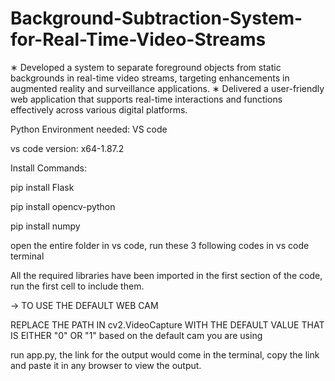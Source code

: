 # Background-Subtraction-System-for-Real-Time-Video-Streams

∗ Developed a system to separate foreground objects from static backgrounds in real-time video streams, targeting
enhancements in augmented reality and surveillance applications.
∗ Delivered a user-friendly web application that supports real-time interactions and functions effectively across various
digital platforms.

Python Environment needed: VS code

vs code version: x64-1.87.2

Install Commands:

pip install Flask

pip install opencv-python

pip install numpy

open the entire folder in vs code, run these 3 following codes in vs code terminal

All the required libraries have been imported in the first section of the code, run the first cell to include them.

-> TO USE THE DEFAULT WEB CAM

REPLACE THE PATH IN cv2.VideoCapture WITH THE DEFAULT VALUE THAT IS EITHER "0" OR "1" based on the default cam you are using

run app.py, the link for the output would come in the terminal, copy the link and paste it in any browser to view the output.
